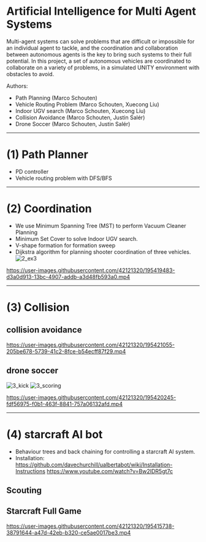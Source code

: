 # Artificial Intelligence for Multi Agent Systems

Multi-agent systems can solve problems that are difficult or impossible for an individual agent to tackle, and the coordination and collaboration between autonomous agents is the key to bring such systems to their full potential. In this project, a set of autonomous vehicles are coordinated to collaborate on a variety of problems, in a simulated UNITY environment with obstacles to avoid. 


Authors:
- Path Planning (Marco Schouten)
- Vehicle Routing Problem (Marco Schouten, Xuecong Liu)
- Indoor UGV search (Marco Schouten, Xuecong Liu)
- Collision Avoidance (Marco Schouten, Justin Salér)
- Drone Soccer (Marco Schouten, Justin Salér)

***

# (1) Path Planner
  - PD controller
  - Vehicle routing problem with DFS/BFS

***

# (2) Coordination
  - We use Minimum Spanning Tree (MST) to perform Vacuum Cleaner Planning
  - Minimum Set Cover to solve Indoor UGV search.
  - V-shape formation for formation sweep
  - Dijkstra algorithm for planning shooter coordination of three vehicles.
![2_ex3](https://user-images.githubusercontent.com/42121320/195419435-97b1af6c-03cd-4c9f-a740-d7c3a2003861.JPG)

https://user-images.githubusercontent.com/42121320/195419483-d3a0d913-13bc-4907-addb-a3d48fb593a0.mp4

***

# (3) Collision
 ## collision avoidance
https://user-images.githubusercontent.com/42121320/195421055-205be678-5739-41c2-8fce-b54ecff87f29.mp4

 ## drone soccer
![3_kick](https://user-images.githubusercontent.com/42121320/195421399-ebb236a6-1926-4eec-96ae-3dda2a54f4cc.JPG)
![3_scoring](https://user-images.githubusercontent.com/42121320/195421426-6dae1e03-c92e-4e85-9a2f-dc2ffa77dec7.JPG)

https://user-images.githubusercontent.com/42121320/195420245-fdf56975-f0b1-463f-8841-757a06132afd.mp4

***

# (4) starcraft AI bot
  - Behaviour trees and back chaining for controlling a starcraft AI system.
  - Installation: https://github.com/davechurchill/ualbertabot/wiki/Installation-Instructions https://www.youtube.com/watch?v=Bw2IDR5gt7c

## Scouting

## Starcraft Full Game

https://user-images.githubusercontent.com/42121320/195415738-38791644-a47d-42eb-b320-ce5ae0017be3.mp4






